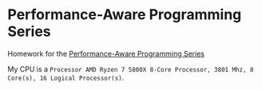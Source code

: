 # Performance-Aware Programming Series

Homework for the [Performance-Aware Programming Series](https://www.computerenhance.com/p/table-of-contents)

My CPU is a `Processor AMD Ryzen 7 5800X 8-Core Processor, 3801 Mhz, 8 Core(s), 16 Logical Processor(s)`.
